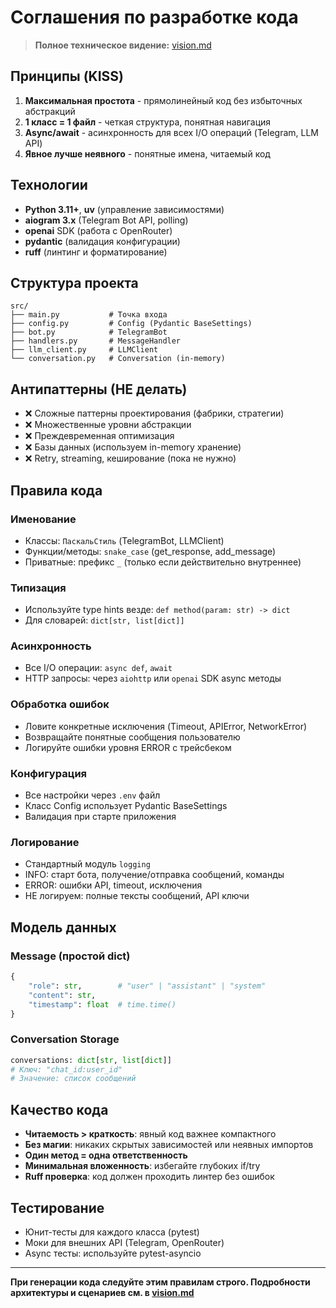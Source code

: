 # Соглашения по разработке кода

> **Полное техническое видение:** [vision.md](vision.md)

## Принципы (KISS)

1. **Максимальная простота** - прямолинейный код без избыточных абстракций
2. **1 класс = 1 файл** - четкая структура, понятная навигация
3. **Async/await** - асинхронность для всех I/O операций (Telegram, LLM API)
4. **Явное лучше неявного** - понятные имена, читаемый код

## Технологии

- **Python 3.11+**, **uv** (управление зависимостями)
- **aiogram 3.x** (Telegram Bot API, polling)
- **openai** SDK (работа с OpenRouter)
- **pydantic** (валидация конфигурации)
- **ruff** (линтинг и форматирование)

## Структура проекта

```
src/
├── main.py           # Точка входа
├── config.py         # Config (Pydantic BaseSettings)
├── bot.py            # TelegramBot
├── handlers.py       # MessageHandler
├── llm_client.py     # LLMClient
└── conversation.py   # Conversation (in-memory)
```

## Антипаттерны (НЕ делать)

- ❌ Сложные паттерны проектирования (фабрики, стратегии)
- ❌ Множественные уровни абстракции
- ❌ Преждевременная оптимизация
- ❌ Базы данных (используем in-memory хранение)
- ❌ Retry, streaming, кеширование (пока не нужно)

## Правила кода

### Именование
- Классы: `ПаскальСтиль` (TelegramBot, LLMClient)
- Функции/методы: `snake_case` (get_response, add_message)
- Приватные: префикс `_` (только если действительно внутреннее)

### Типизация
- Используйте type hints везде: `def method(param: str) -> dict`
- Для словарей: `dict[str, list[dict]]`

### Асинхронность
- Все I/O операции: `async def`, `await`
- HTTP запросы: через `aiohttp` или `openai` SDK async методы

### Обработка ошибок
- Ловите конкретные исключения (Timeout, APIError, NetworkError)
- Возвращайте понятные сообщения пользователю
- Логируйте ошибки уровня ERROR с трейсбеком

### Конфигурация
- Все настройки через `.env` файл
- Класс Config использует Pydantic BaseSettings
- Валидация при старте приложения

### Логирование
- Стандартный модуль `logging`
- INFO: старт бота, получение/отправка сообщений, команды
- ERROR: ошибки API, timeout, исключения
- НЕ логируем: полные тексты сообщений, API ключи

## Модель данных

### Message (простой dict)
```python
{
    "role": str,        # "user" | "assistant" | "system"
    "content": str,
    "timestamp": float  # time.time()
}
```

### Conversation Storage
```python
conversations: dict[str, list[dict]]
# Ключ: "chat_id:user_id"
# Значение: список сообщений
```

## Качество кода

- **Читаемость > краткость**: явный код важнее компактного
- **Без магии**: никаких скрытых зависимостей или неявных импортов
- **Один метод = одна ответственность**
- **Минимальная вложенность**: избегайте глубоких if/try
- **Ruff проверка**: код должен проходить линтер без ошибок

## Тестирование

- Юнит-тесты для каждого класса (pytest)
- Моки для внешних API (Telegram, OpenRouter)
- Async тесты: используйте pytest-asyncio

---

**При генерации кода следуйте этим правилам строго. Подробности архитектуры и сценариев см. в [vision.md](vision.md)**

